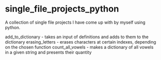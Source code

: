 # single_file_projects_python

A collection of single file projects I have come up with by myself using python. 

add_to_dictionary - takes an input of definitions and adds to them to the dictionary
erasing_letters - erases characters at certain indexes, depending on the chosen function
count_all_vowels - makes a dictionary of all vowels in a given string and presents their quantity

